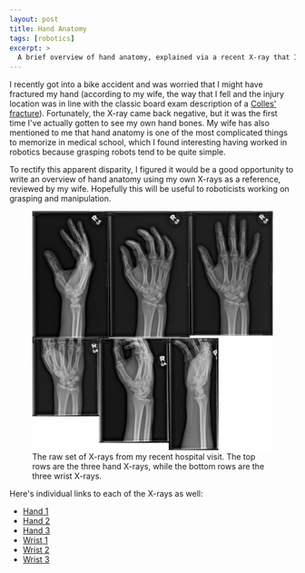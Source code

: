 ```yaml
---
layout: post
title: Hand Anatomy
tags: [robotics]
excerpt: >
  A brief overview of hand anatomy, explained via a recent X-ray that I got.
---
```


I recently got into a bike accident and was worried that I might have fractured my hand (according to my wife, the way that I fell and the injury location was in line with the classic board exam description of a [Colles' fracture][colles-fracture]). Fortunately, the X-ray came back negative, but it was the first time I've actually gotten to see my own hand bones. My wife has also mentioned to me that hand anatomy is one of the most complicated things to memorize in medical school, which I found interesting having worked in robotics because grasping robots tend to be quite simple.

To rectify this apparent disparity, I figured it would be a good opportunity to write an overview of hand anatomy using my own X-rays as a reference, reviewed by my wife. Hopefully this will be useful to roboticists working on grasping and manipulation.

<figure>
    <a href='/images/hand-xray/full.webp' target='_blank'>
        <img src='/images/hand-xray/full.webp' />
    </a>
    <figcaption>The raw set of X-rays from my recent hospital visit. The top rows are the three hand X-rays, while the bottom rows are the three wrist X-rays.</figcaption>
</figure>

Here's individual links to each of the X-rays as well:

- <a href='/images/hand-xray/hand-1.webp' target='_blank'>Hand 1</a>
- <a href='/images/hand-xray/hand-2.webp' target='_blank'>Hand 2</a>
- <a href='/images/hand-xray/hand-3.webp' target='_blank'>Hand 3</a>
- <a href='/images/hand-xray/wrist-1.webp' target='_blank'>Wrist 1</a>
- <a href='/images/hand-xray/wrist-2.webp' target='_blank'>Wrist 2</a>
- <a href='/images/hand-xray/wrist-3.webp' target='_blank'>Wrist 3</a>

[colles-fracture]: https://my.clevelandclinic.org/health/diseases/21860-colles-fracture
